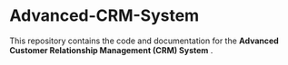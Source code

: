 # Advanced-CRM-System
This repository contains the code and documentation for the **Advanced Customer Relationship Management (CRM) System** .
